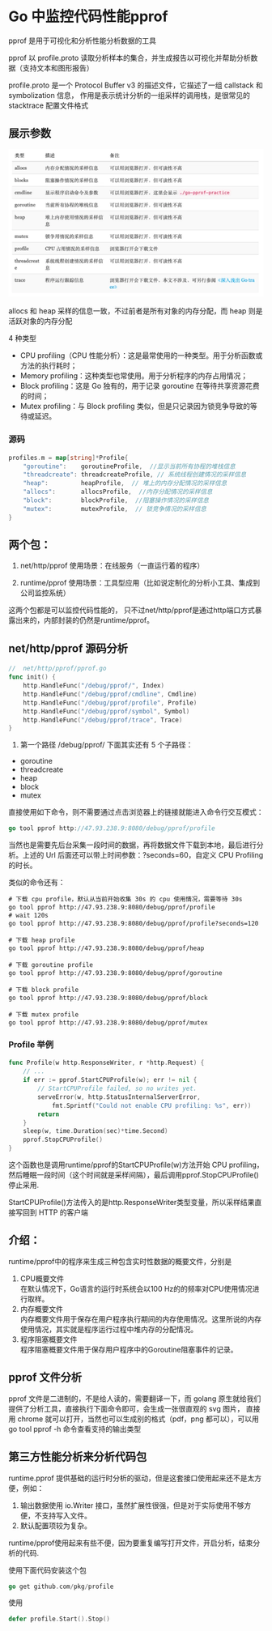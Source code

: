 # Go 中监控代码性能pprof

pprof 是用于可视化和分析性能分析数据的工具

pprof 以 profile.proto 读取分析样本的集合，并生成报告以可视化并帮助分析数据（支持文本和图形报告）

profile.proto 是一个 Protocol Buffer v3 的描述文件，它描述了一组 callstack 和 symbolization 信息， 作用是表示统计分析的一组采样的调用栈，是很常见的 stacktrace 配置文件格式


## 展示参数
![](.intro_images/pprof_args.png)

allocs 和 heap 采样的信息一致，不过前者是所有对象的内存分配，而 heap 则是活跃对象的内存分配



4 种类型

- CPU profiling（CPU 性能分析）：这是最常使用的一种类型。用于分析函数或方法的执行耗时；
- Memory profiling：这种类型也常使用。用于分析程序的内存占用情况；
- Block profiling：这是 Go 独有的，用于记录 goroutine 在等待共享资源花费的时间；
- Mutex profiling：与 Block profiling 类似，但是只记录因为锁竞争导致的等待或延迟。

### 源码
```go
profiles.m = map[string]*Profile{
    "goroutine":    goroutineProfile,  //显示当前所有协程的堆栈信息
    "threadcreate": threadcreateProfile, // 系统线程创建情况的采样信息
    "heap":         heapProfile,  // 堆上的内存分配情况的采样信息
    "allocs":       allocsProfile,  //内存分配情况的采样信息
    "block":        blockProfile,  //阻塞操作情况的采样信息
    "mutex":        mutexProfile,  // 锁竞争情况的采样信息
}
```


## 两个包：
1. net/http/pprof
使用场景：在线服务（一直运行着的程序）

2. runtime/pprof
使用场景：工具型应用（比如说定制化的分析小工具、集成到公司监控系统）

这两个包都是可以监控代码性能的， 只不过net/http/pprof是通过http端口方式暴露出来的，内部封装的仍然是runtime/pprof。

## net/http/pprof 源码分析
```go
//  net/http/pprof/pprof.go
func init() {
	http.HandleFunc("/debug/pprof/", Index)
	http.HandleFunc("/debug/pprof/cmdline", Cmdline)
	http.HandleFunc("/debug/pprof/profile", Profile)
	http.HandleFunc("/debug/pprof/symbol", Symbol)
	http.HandleFunc("/debug/pprof/trace", Trace)
}
```
1. 第一个路径 /debug/pprof/ 下面其实还有 5 个子路径：
- goroutine
- threadcreate
- heap
- block
- mutex

直接使用如下命令，则不需要通过点击浏览器上的链接就能进入命令行交互模式：
```go
go tool pprof http://47.93.238.9:8080/debug/pprof/profile

```

当然也是需要先后台采集一段时间的数据，再将数据文件下载到本地，最后进行分析。上述的 Url 后面还可以带上时间参数：?seconds=60，自定义 CPU Profiling 的时长。


类似的命令还有：
```shell
# 下载 cpu profile，默认从当前开始收集 30s 的 cpu 使用情况，需要等待 30s
go tool pprof http://47.93.238.9:8080/debug/pprof/profile
# wait 120s
go tool pprof http://47.93.238.9:8080/debug/pprof/profile?seconds=120     

# 下载 heap profile
go tool pprof http://47.93.238.9:8080/debug/pprof/heap

# 下载 goroutine profile
go tool pprof http://47.93.238.9:8080/debug/pprof/goroutine

# 下载 block profile
go tool pprof http://47.93.238.9:8080/debug/pprof/block

# 下载 mutex profile
go tool pprof http://47.93.238.9:8080/debug/pprof/mutex
```

### Profile 举例
```go
func Profile(w http.ResponseWriter, r *http.Request) {
    // ...
	if err := pprof.StartCPUProfile(w); err != nil {
		// StartCPUProfile failed, so no writes yet.
		serveError(w, http.StatusInternalServerError,
			fmt.Sprintf("Could not enable CPU profiling: %s", err))
		return
	}
	sleep(w, time.Duration(sec)*time.Second)
	pprof.StopCPUProfile()
}
```
这个函数也是调用runtime/pprof的StartCPUProfile(w)方法开始 CPU profiling，然后睡眠一段时间（这个时间就是采样间隔），最后调用pprof.StopCPUProfile()停止采用.

StartCPUProfile()方法传入的是http.ResponseWriter类型变量，所以采样结果直接写回到 HTTP 的客户端

## 介绍：
runtime/pprof中的程序来生成三种包含实时性数据的概要文件，分别是
1. CPU概要文件   
在默认情况下，Go语言的运行时系统会以100 Hz的的频率对CPU使用情况进行取样。
2. 内存概要文件   
内存概要文件用于保存在用户程序执行期间的内存使用情况。这里所说的内存使用情况，其实就是程序运行过程中堆内存的分配情况。
3. 程序阻塞概要文件   
程序阻塞概要文件用于保存用户程序中的Goroutine阻塞事件的记录。


## pprof 文件分析

pprof 文件是二进制的，不是给人读的，需要翻译一下，而 golang 原生就给我们提供了分析工具，直接执行下面命令即可，会生成一张很直观的 svg 图片，
直接用 chrome 就可以打开，当然也可以生成别的格式（pdf，png 都可以），可以用 go tool pprof -h 命令查看支持的输出类型
   
##  第三方性能分析来分析代码包
runtime.pprof 提供基础的运行时分析的驱动，但是这套接口使用起来还不是太方便，例如：
1. 输出数据使用 io.Writer 接口，虽然扩展性很强，但是对于实际使用不够方便，不支持写入文件。
2. 默认配置项较为复杂。

runtime/pprof使用起来有些不便，因为要重复编写打开文件，开启分析，结束分析的代码.

使用下面代码安装这个包
```go
go get github.com/pkg/profile
```
使用
```go
defer profile.Start().Stop()
```








